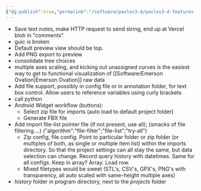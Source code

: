 ```yaml
---
{"dg-publish":true,"permalink":"/software/pavlov3-d/pavlov3-d-features-to-add-2025-02-feb-06/","noteIcon":"","created":"2025-02-06T10:06:59.174-06:00"}
---
```


- Save text notes, make HTTP request to send string, end up at Vercel blob in "comments". 
- guic is broken
- Default preview view should be top.
- Add PNG export to preview
- consolidate tree choices
- multiple axes scaling, and kicking out unassigned curves is the easiest way to get to functional visualization of [[Software/Emerson Ovation\|Emerson Ovation]] raw data 
- Add file support, possibly in config file or in annotation folder, for text box control. Allow users to reference variables using curly brackets
- call python
- Android Widget workflow (buttons):
	- Select zip file for imports (auto load to default project folder)
	- Generate FBX file
- Add import file-list pointer file (if not present, use all); (smacks of file filtering....) ("algorithm":"file-filter";"file-list";"try-all")
	- Zip config, file config. Point to particular folder or zip folder (or multiples of both, as single or multiple item list) within the imports directory. So that the project settings can all stay the same, but data selection can change. Record query history with datetimes. Same for all configs. Keep in array? Array. Load row.
	- Mixed filetypes would be sweet (STL's, CSV's, GPX's, PNG's with transparency, all auto scaled with same-height multiple axes)
- *history* folder in program directory, next to the *projects* folder

